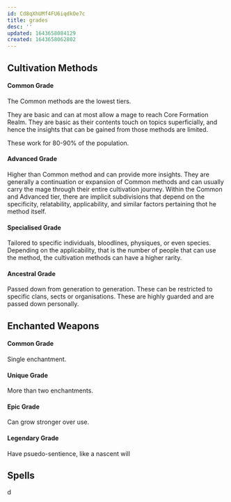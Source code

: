 ```yaml
---
id: Cd8qXhUMf4FU6iqdkOe7c
title: grades
desc: ''
updated: 1643658084129
created: 1643658062802
---
```


## Cultivation Methods

#### Common Grade

The Common methods are the lowest tiers. 

They are basic and can at most allow a mage to reach Core Formation Realm. They are basic as their contents touch on topics superficially, and hence the insights that can be gained from those methods are limited.

These work for 80-90% of the population.

#### Advanced Grade

Higher than Common method and can provide more insights. They are generally a continuation or expansion of Common methods and can usually carry the mage through their entire cultivation journey. Within the Common and Advanced tier, there are implicit subdivisions that depend on the specificity, relatability, applicability, and similar factors pertaining thot he method itself.


#### Specialised Grade

Tailored to specific individuals, bloodlines, physiques, or even species. Depending on the applicability, that is the number of people that can use the method, the cultivation methods can have a higher rarity.


#### Ancestral Grade

Passed down from generation to generation. These can be restricted to specific clans, sects or organisations. These are highly guarded and are passed down personally.


## Enchanted Weapons

#### Common Grade

Single enchantment.

#### Unique Grade

More than two enchantments.

#### Epic Grade

Can grow stronger over use.

#### Legendary Grade

Have psuedo-sentience, like a nascent will

## Spells

d